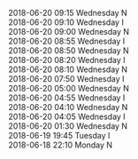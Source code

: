 2018-06-20 09:15 Wednesday  N  
2018-06-20 09:10 Wednesday  I  
2018-06-20 09:00 Wednesday  N  
2018-06-20 08:55 Wednesday  I  
2018-06-20 08:50 Wednesday  N  
2018-06-20 08:20 Wednesday  I  
2018-06-20 08:10 Wednesday  N  
2018-06-20 07:50 Wednesday  I  
2018-06-20 05:00 Wednesday  N  
2018-06-20 04:55 Wednesday  I  
2018-06-20 04:10 Wednesday  N  
2018-06-20 04:05 Wednesday  I  
2018-06-20 01:30 Wednesday  N  
2018-06-19 19:45 Tuesday  I  
2018-06-18 22:10 Monday  N  

